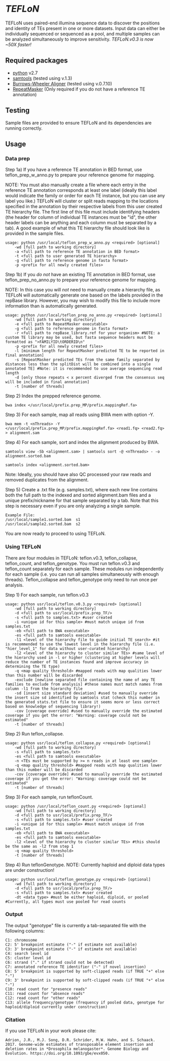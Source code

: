 *TEFLoN*
=======

TEFLoN uses paired-end illumina sequence data to discover the positions and identity of TEs present in one or more datasets.
Input data can either be individually sequenced or sequenced as a pool, and multiple samples can be analyzed simultaneously to improve sensitivity.
*TEFLoN.v0.3 is now ~50X faster!*


## Required packages

* [python](www.python.org) v2.7
* [samtools](www.samtools.sourceforge.net) (tested using v.1.3)
* [Burrows-Wheeler Aligner](www.bio-bwa.sourceforge.net) (tested using v.0.7.10)
* [RepeatMasker](www.repeatmasker.org) (Only required if you do not have a reference TE annotation)

## Testing 
Sample files are provided to ensure TEFLoN and its dependencies are running correctly.

## Usage
### Data prep
Step 1a) If you have a reference TE annotation in BED format, use teflon_prep_w_anno.py to prepare your reference genome for mapping.

NOTE: You must also manually create a file where each entry in the reference TE annotation corresponds at least one label (ideally this label would indicate the family or order for each TE instance, but you can use any label you like.)
TEFLoN will cluster or split reads mapping to the locations specified in the annotation by their respective labels from this user created TE hierarchy file.
The first line of this file must include identifying headers (the header for column of individual TE instances must be "id", the other header labels can be anything and each column must be separated by a tab).
A good example of what this TE hierarchy file should look like is provided in the sample files.

```
usage: python /usr/local/teflon_prep_w_anno.py <required> [optional] 
    -wd [full path to working directory]
    -a <full path to reference TE annotation in BED format> 
    -t <full path to user generated TE hierarchy>
    -g <full path to reference genome in fasta format>
    -p <prefix for all newly created files>
```

Step 1b) If you *do not* have an existing TE annotation in BED format, use teflon_prep_no_anno.py to prepare your reference genome for mapping.

NOTE: In this case you will *not* need to manually create a hierarchy file, as TEFLoN will automatically generate one based on the labels provided in the repBase library. However, you may wish to modify this file to include more information than is automatically generated.

```
usage: python /usr/local/teflon_prep_no_anno.py <required> [optional] 
    -wd [full path to working directory]
    -e <full path to RepeatMasker executable> 
    -g <full path to reference genome in fasta format>
    -r <full path to repBase_library.ref for your organism> #NOTE: a custom TE library may be used, but fasta sequence headers must be formatted as ">FAMILYID\tORDERID\n" 
    -p <prefix for all newly created files>
    -l [minimum length for RepeatMasker predicted TE to be reported in final annotation] 
    -s [RepeatMasker predicted TEs from the same family separated by distances less than the splitDist will be combined into a single annotated TE] #Note: it is recommended to use average sequencing read length 
    -d [only those repeats < x percent diverged from the consensus seq will be included in final annotation]
    -t [number of threads]
```

Step 2) Index the prepped reference genome. 
```
bwa index </usr/local/prefix.prep_MP/prefix.mappingRef.fa>
```
Step 3) For each sample, map all reads using BWA mem with option -Y.
```
bwa mem -t <nThreads> -Y </usr/local/prefix.prep_MP/prefix.mappingRef.fa> <read1.fq> <read2.fq> > alignment.sam
```
Step 4) For each sample, sort and index the alignment produced by BWA.
```
samtools view -Sb <alignment.sam> | samtools sort -@ <nThreads> - -o alignment.sorted.bam

samtools index <alignment.sorted.bam>
```
Note: Ideally, you should have also QC processed your raw reads and removed duplicates from the alignment.

Step 5) Create a .txt file (e.g. samples.txt), where each new line contains both the full path to the indexed and sorted alignment.bam files and a unique prefix/nickname for that sample separated by a tab.
Note that this step is necessary even if you are only analyzing a single sample.

```
Example File:
/usr/local/sample1.sorted.bam  s1
/usr/local/sample2.sorted.bam  s2
```

You are now ready to proceed to using TEFLoN.

### Using TEFLoN
There are four modules in TEFLoN: teflon.v0.3, teflon_collapse, teflon_count, and teflon_genotype.
You must run teflon.v0.3 and teflon_count separately for each sample. These modules run independently for each sample (i.e. you can run all samples simultaneously with enough threads).
Teflon_collapse and teflon_genotype only need to run once per analysis.

Step 1) For each sample, run teflon.v0.3
```
usage: python usr/local/teflon.v0.3.py <required> [optional]
    -wd [full path to working directory]
    -d <full path to usr/local/prefix.prep_TF/>
    -s <full path to samples.txt> #user created
    -i <unique id for this sample> #must match unique id from samples.txt
    -eb <full path to BWA executable>
    -es <full path to samtools executable>
    -l1 <level of the hierarchy file to guide initial TE search> #it is recommended to use the lowest level in the hierarchy file (i.e. "hier_level_1" for data without user-curated hierarchy)
    -l2 <level of the hierarchy to cluster similar TEs> #same level of the hierarchy used in -l or higher (clustering at higher levels will reduce the number of TE instances found and improve accuracy in determining the TE type)
    -q <map quality threshold> #mapped reads with map qualities lower than this number will be discarded
    -exclude [newline separated file containing the name of any TE families to exclude from analysis] #these names must match names from column -l1 from the hierarchy file
    -sd [insert size standard deviation] #used to manually override the insert size sd identified by samtools stat (check this number in the generated stats.txt file to ensure it seems more or less correct based on knowledge of sequencing library!)
    -cov [coverage override] #used to manually override the estimated coverage if you get the error: "Warning: coverage could not be estimated"
    -t [number of threads]
```

Step 2) Run teflon_collapse.
```
usage: python usr/local/teflon_collapse.py <required> [optional]
    -wd [full path to working directory]
    -s <full path to samples.txt>
    -es <full path to samtools executable>
    -n <TEs must be supported by >= n reads in at least one sample>
    -q <map quality threshold> #mapped reads with map qualities lower than this number will be discarded
    -cov [coverage override] #used to manually override the estimated coverage if you get the error: "Warning: coverage could not be estimated"
    -t [number of threads]
```

Step 3) For each sample, run teflonCount.
```
usage: python /usr/local/teflon_count.py <required> [optional]
    -wd [full path to working directory]
    -d <full path to usr/local/prefix.prep_TF/>
    -s <full path to samples.txt> #user created
    -i <unique id for this sample> #must match unique id from samples.txt
    -eb <full path to BWA executable>
    -es <full path to samtools executable>
    -l2 <level of the hierarchy to cluster similar TEs> #this should be the same as -l2 from step 1
    -q <map quality threshold>
    -t [number of threads]
```

Step 4) Run teflonGenotype.
NOTE: Currently haploid and diploid data types are under construction!
```
usage: python usr/local/teflon_genotype.py <required> [optional]
    -wd [full path to working directory]
    -d <full path to usr/local/prefix.prep_TF/>
    -s <full path to samples.txt> #user created
    -dt <data type> #must be either haploid, diploid, or pooled #Currently, all types must use pooled for read counts
```

### Output
The output "genotype" file is currently a tab-separated file with the following columns:
```
C1: chromosome
C2: 5' breakpoint estimate ("-" if estimate not available)
C3: 3' breakpoint estimate ("-" if estimate not available)
C4: search level id
C5: cluster level id
C6: strand ("." if strand could not be detected)
C7: annotated reference TE identifier ("-" if novel insertion)
C8: 5' breakpoint is supported by soft-clipped reads (if TRUE "+" else "-")
C9: 3' breakpoint is supported by soft-clipped reads (if TRUE "+" else "-")
C10: read count for "presence reads"
C11: read count for "absence reads"
C12: read count for "other reads"
C13: allele frequency/genotype (frequency if pooled data, genotype for haploid/diploid currently under construction)

```

### Citation
If you use TEFLoN in your work please cite:
```
Adrion, J.R., M.J. Song, D.R. Schrider, M.W. Hahn, and S. Schaack. 2017. Genome-wide estimates of transposable element insertion and deletion rates in *Drosophila melanogaster*. Genome Biology and Evolution. https://doi.org/10.1093/gbe/evx050.
```
